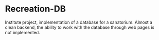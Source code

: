 # Recreation-DB
Institute project, implementation of a database for a sanatorium.
Almost a clean backend, the ability to work with the database through 
web pages is not implemented.
